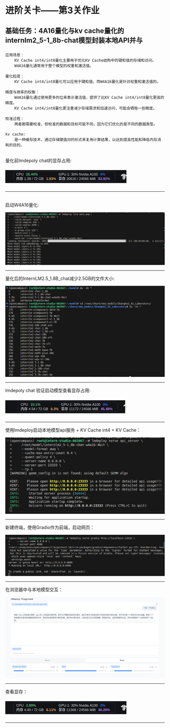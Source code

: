 
# 进阶关卡——第3关作业

    
## 基础任务：4A16量化与kv cache量化的internlm2_5-1_8b-chat模型封装本地API并与
### 

    应用场景：
        KV Cache int4/int8量化主要用于优化KV Cache结构中的键和值的存储和访问。
        W4A16量化通常用于整个模型的权重和激活值。

    量化粒度：
        KV Cache int4/int8量化可以应用于键和值，而W4A16量化是针对权重和激活值的。

    精度与效率的权衡：
        W4A16量化通过使用更多的位来表示激活值，提供了比KV Cache int4/int8量化更高的精度。
        KV Cache int4/int8量化更注重减少存储需求和加速访问，可能会牺牲一些精度。

    校准过程：
        两者都需要校准，但校准的数据和目标可能不同，因为它们优化的是不同的数据类型。
    
    kv cache:
        是一种缓存技术，通过存储键值对的形式来复用计算结果，以达到提高性能和降低内存消耗的目的。

<br>量化前lmdepoly chat的显存占用:
  
![erro](https://github.com/Victory-7291/AI_Lab/raw/main/images/2024-11-29%2014-23-23.png "2024-11-20%2010-52-40.png")

  
-------------------------------------------------------------------------------------------------------------------  
  
<br>启动W4A16量化:
  
![erro](https://github.com/Victory-7291/AI_Lab/raw/main/images/2024-11-28%2021-37-18.png "2024-11-20%2010-52-40.png")

  
-------------------------------------------------------------------------------------------------------------------

  
量化后的InternLM2.5_1.8B_chat减少2.5GB的文件大小:

  
![erro](https://github.com/Victory-7291/AI_Lab/raw/main/images/2024-11-28%2022-35-12.png "2024-11-20%2016-23-28.png")

  
-------------------------------------------------------------------------------------------------------------------


lmdepoly chat 验证启动模型查看显存占用: 

  
![erro](https://github.com/Victory-7291/AI_Lab/raw/main/images/2024-11-29%2010-44-36.png "2024-11-20%2016-23-28.png")

  
-------------------------------------------------------------------------------------------------------------------


使用lmdeploy启动本地模型api服务 + KV Cache int4 + KV Cache：

  
![erro](https://github.com/Victory-7291/AI_Lab/raw/main/images/2024-11-29%2011-31-58.png "2024-11-20%2021-42-15.png")

  
-------------------------------------------------------------------------------------------------------------------


新建终端，使用Gradio作为前端，启动网页：

  
![erro](https://github.com/Victory-7291/AI_Lab/raw/main/images/2024-11-29%2011-35-09.png "2024-11-20%2021-42-31.png")

  
-------------------------------------------------------------------------------------------------------------------


在浏览器中与本地模型交互：

  
![erro](https://github.com/Victory-7291/AI_Lab/raw/main/images/2024-11-29%2011-35-50.png "2024-11-20%2021-43-08.png")

  
-------------------------------------------------------------------------------------------------------------------


查看显存：

  
![erro](https://github.com/Victory-7291/AI_Lab/raw/main/images/2024-11-29%2011-40-13.png "2024-11-20%2021-43-50.png")

  
-------------------------------------------------------------------------------------------------------------------
